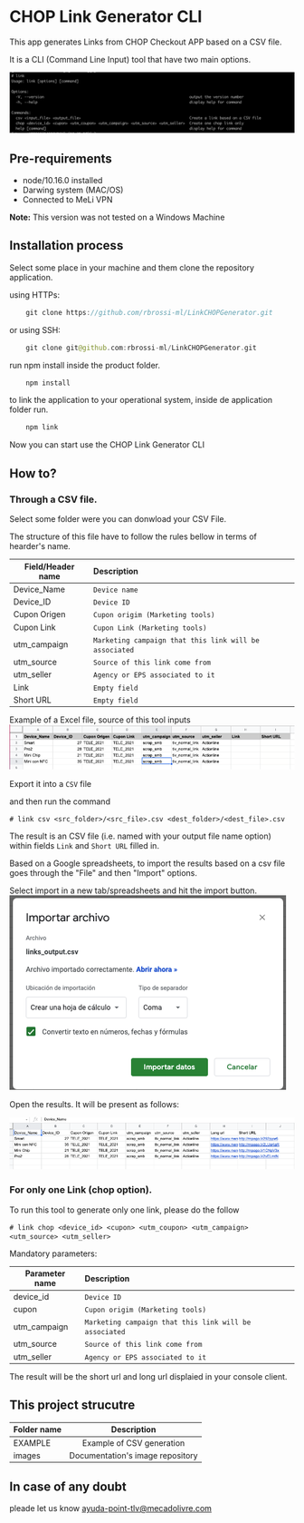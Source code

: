 # CHOP Link Generator CLI 

This app generates Links from CHOP Checkout APP based on a CSV file. 

It is a CLI (Command Line Input) tool that have two main options.

![plot](./images/cmd2.png)

## Pre-requirements

* node/10.16.0 installed 
* Darwing system (MAC/OS)
* Connected to MeLi VPN

**Note:** This version was not tested on a Windows Machine

## Installation process 

Select some place in your machine and them clone the repository application. 

using HTTPs:  
```kotlin 
    git clone https://github.com/rbrossi-ml/LinkCHOPGenerator.git
```
or using SSH: 
```kotlin 
    git clone git@github.com:rbrossi-ml/LinkCHOPGenerator.git
```
run npm install inside the product folder.

```kotlin 
    npm install
```
to link the application to your operational system, inside de application folder run. 

```kotlin 
    npm link
```

Now you can start use the CHOP Link Generator CLI

## How to? 

### Through a CSV file.
Select some folder were you can donwload your CSV File. 

The structure of this file have to follow the rules bellow in terms of hearder's name. 

| Field/Header name | Description | 
|-------------------|:------------| 
| Device_Name |        `Device name` 	|
| Device_ID	   |     `Device ID`
| Cupon Origen	|    `Cupon origim (Marketing tools)`|
| Cupon Link	|        `Cupon Link (Marketing tools)`|
| utm_campaign	 |   `Marketing campaign that this link will be associated`|
| utm_source      |    `Source of this link come from`	|
| utm_seller	  |      `Agency or EPS associated to it`|    
| Link	          |  `Empty field`  |  
| Short URL       |    `Empty field`|

Example of a Excel file, source of this tool inputs
![plot](./images/sample1.png)

Export it into a <code>CSV</code> file

and then run the command 

````
# link csv <src_folder>/<src_file>.csv <dest_folder>/<dest_file>.csv
````
The result is an CSV file (i.e. named with your output file name option) within fields <code>Link</code> and <code>Short URL</code> filled in.   

Based on a Google spreadsheets,  to import the results based on a csv file goes through the "File" and then "Import" options.

Select import in a new tab/spreadsheets and hit the import button.
![plot](./images/import.png)

Open the results. It will be present as follows: 

![plot](./images/result.png)


### For only one Link (chop option).

To run this tool to generate only one link, please do the follow 

````
# link chop <device_id> <cupon> <utm_coupon> <utm_campaign> <utm_source> <utm_seller> 
````
Mandatory parameters:

| Parameter name | Description | 
|-------------------|:------------| 
| device_id	   |     `Device ID`
| cupon	|    `Cupon origim (Marketing tools)`|
| utm_campaign	 |   `Marketing campaign that this link will be associated`|
| utm_source      |    `Source of this link come from`	|
| utm_seller	  |      `Agency or EPS associated to it`|    

The result will be the short url and long url displaied in your console client.

## This project strucutre

|Folder name| Description|
|-----------| :----------:|
|EXAMPLE| Example of CSV generation |
|images| Documentation's image repository| 


## In case of any doubt
pleade let us know 
ayuda-point-tlv@mecadolivre.com